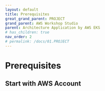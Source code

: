 ```yaml
---
layout: default
title: Prerequisites
great_grand_parent: PROJECT
grand_parent: AWS Workshop Studio
parent: Architecture Application by AWS EKS
# has_children: true
nav_order: 2
# permalink: /docs/01.PROJECT
---
```


# Prerequisites

## Start with AWS Account 
